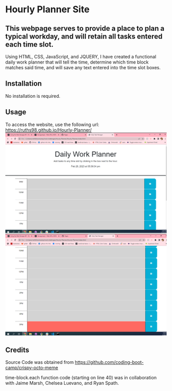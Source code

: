 # Hourly Planner Site

## This webpage serves to provide a place to plan a typical workday, and will retain all tasks entered each time slot.

Using HTML, CSS, JavaScript, and JQUERY, I have created a functional daily work planner that will tell the time, determine which time block matches said time, and will save any text entered into the time slot boxes.

## Installation

No installation is required. 

## Usage

To access the website, use the following url:
https://ruths98.github.io/Hourly-Planner/
![Screenshot.1](./assets/images/Screenshot%20(24).png)
![Screenshot.2](./assets/images/Screenshot%20(25).png)

## Credits

Source Code was obtained from https://github.com/coding-boot-camp/crispy-octo-meme

time-block.each function code (starting on line 40) was in collaboration with Jaime Marsh, Chelsea Luevano, and Ryan Spath.